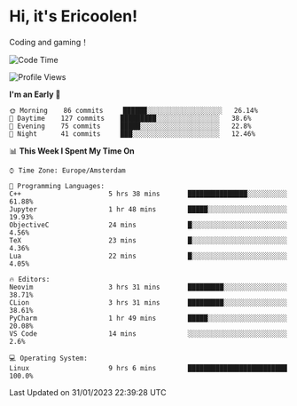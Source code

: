 # Hi, it's Ericoolen!
Coding and gaming！

<!--START_SECTION:waka-->
![Code Time](http://img.shields.io/badge/Code%20Time-657%20hrs%2036%20mins-blue)

![Profile Views](http://img.shields.io/badge/Profile%20Views-5-blue)

**I'm an Early 🐤** 

```text
🌞 Morning    86 commits     ██████░░░░░░░░░░░░░░░░░░░   26.14% 
🌆 Daytime    127 commits    █████████░░░░░░░░░░░░░░░░   38.6% 
🌃 Evening    75 commits     █████░░░░░░░░░░░░░░░░░░░░   22.8% 
🌙 Night      41 commits     ███░░░░░░░░░░░░░░░░░░░░░░   12.46%

```


📊 **This Week I Spent My Time On** 

```text
⌚︎ Time Zone: Europe/Amsterdam

💬 Programming Languages: 
C++                      5 hrs 38 mins       ███████████████░░░░░░░░░░   61.88% 
Jupyter                  1 hr 48 mins        █████░░░░░░░░░░░░░░░░░░░░   19.93% 
ObjectiveC               24 mins             █░░░░░░░░░░░░░░░░░░░░░░░░   4.56% 
TeX                      23 mins             █░░░░░░░░░░░░░░░░░░░░░░░░   4.36% 
Lua                      22 mins             █░░░░░░░░░░░░░░░░░░░░░░░░   4.05%

🔥 Editors: 
Neovim                   3 hrs 31 mins       █████████░░░░░░░░░░░░░░░░   38.71% 
CLion                    3 hrs 31 mins       █████████░░░░░░░░░░░░░░░░   38.61% 
PyCharm                  1 hr 49 mins        █████░░░░░░░░░░░░░░░░░░░░   20.08% 
VS Code                  14 mins             ░░░░░░░░░░░░░░░░░░░░░░░░░   2.6%

💻 Operating System: 
Linux                    9 hrs 6 mins        █████████████████████████   100.0%

```


 Last Updated on 31/01/2023 22:39:28 UTC
<!--END_SECTION:waka-->

